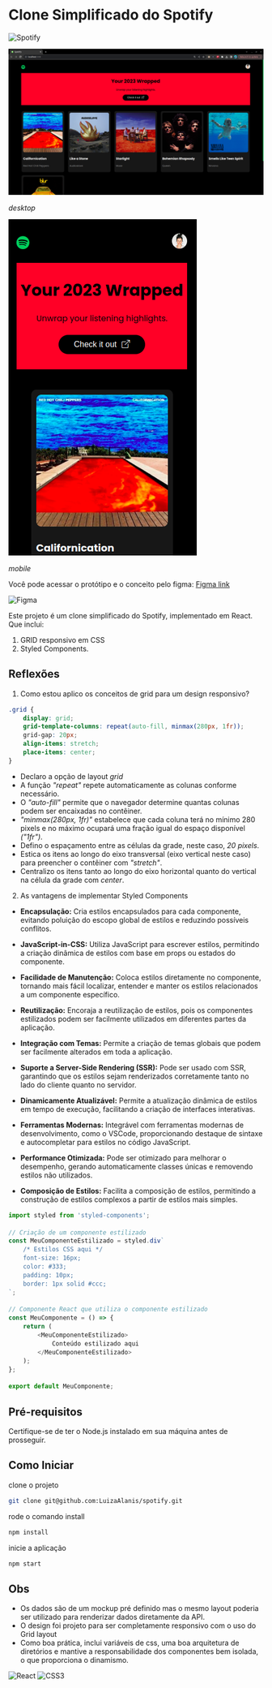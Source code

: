 # Clone Simplificado do Spotify
![Spotify](https://img.shields.io/badge/Spotify-1ED760?style=for-the-badge&logo=spotify&logoColor=white)

![ScreenShot](https://github.com/LuizaAlanis/spotify/blob/master/src/image/readme/application.png)

*desktop*

![ScreenShot](https://github.com/LuizaAlanis/spotify/blob/master/src/image/readme/application_mobile.png)

*mobile*

Você pode acessar o protótipo e o conceito pelo figma:
[Figma link](https://www.figma.com/file/9SWaueUEExWPaTif4bUGEF/Spotify?type=design&node-id=0%3A1&mode=design&t=XuM8peV3daip1b2L-1)

![Figma](https://img.shields.io/badge/figma-%23F24E1E.svg?style=for-the-badge&logo=figma&logoColor=white)

Este projeto é um clone simplificado do Spotify, implementado em React. Que inclui:

1) GRID responsivo em CSS
2) Styled Components.

## Reflexões

1) Como estou aplico os conceitos de grid para um design responsivo?

```css
.grid {
    display: grid;
    grid-template-columns: repeat(auto-fill, minmax(280px, 1fr));
    grid-gap: 20px;
    align-items: stretch;
    place-items: center;
}
```

- Declaro a opção de layout *grid*
- A função *"repeat"* repete automaticamente as colunas conforme necessário.
- O *"auto-fill"* permite que o navegador determine quantas colunas podem ser encaixadas no contêiner.
- *"minmax(280px, 1fr)"* estabelece que cada coluna terá no mínimo 280 pixels e no máximo ocupará uma fração igual do espaço disponível *("1fr")*.
- Defino o espaçamento entre as células da grade, neste caso, *20 pixels*.
- Estica os itens ao longo do eixo transversal (eixo vertical neste caso) para preencher o contêiner com *"stretch"*.
- Centralizo os itens tanto ao longo do eixo horizontal quanto do vertical na célula da grade com *center*.

2) As vantagens de implementar Styled Components

- **Encapsulação:** Cria estilos encapsulados para cada componente, evitando poluição do escopo global de estilos e reduzindo possíveis conflitos.

- **JavaScript-in-CSS:** Utiliza JavaScript para escrever estilos, permitindo a criação dinâmica de estilos com base em props ou estados do componente.

- **Facilidade de Manutenção:** Coloca estilos diretamente no componente, tornando mais fácil localizar, entender e manter os estilos relacionados a um componente específico.

- **Reutilização:** Encoraja a reutilização de estilos, pois os componentes estilizados podem ser facilmente utilizados em diferentes partes da aplicação.

- **Integração com Temas:** Permite a criação de temas globais que podem ser facilmente alterados em toda a aplicação.

- **Suporte a Server-Side Rendering (SSR):** Pode ser usado com SSR, garantindo que os estilos sejam renderizados corretamente tanto no lado do cliente quanto no servidor.

- **Dinamicamente Atualizável:** Permite a atualização dinâmica de estilos em tempo de execução, facilitando a criação de interfaces interativas.

- **Ferramentas Modernas:** Integrável com ferramentas modernas de desenvolvimento, como o VSCode, proporcionando destaque de sintaxe e autocompletar para estilos no código JavaScript.

- **Performance Otimizada:** Pode ser otimizado para melhorar o desempenho, gerando automaticamente classes únicas e removendo estilos não utilizados.

- **Composição de Estilos:** Facilita a composição de estilos, permitindo a construção de estilos complexos a partir de estilos mais simples.

```js
import styled from 'styled-components';

// Criação de um componente estilizado
const MeuComponenteEstilizado = styled.div`
    /* Estilos CSS aqui */
    font-size: 16px;
    color: #333;
    padding: 10px;
    border: 1px solid #ccc;
`;

// Componente React que utiliza o componente estilizado
const MeuComponente = () => {
    return (
        <MeuComponenteEstilizado>
            Conteúdo estilizado aqui
        </MeuComponenteEstilizado>
    );
};

export default MeuComponente;
```

## Pré-requisitos

Certifique-se de ter o Node.js instalado em sua máquina antes de prosseguir.

## Como Iniciar

clone o projeto
```bash
git clone git@github.com:LuizaAlanis/spotify.git
```

rode o comando install
```bash
npm install
```

inicie a aplicação
```bash
npm start
```

## Obs

- Os dados são de um mockup pré definido mas o mesmo layout poderia ser utilizado para renderizar dados diretamente da API.
- O design foi projeto para ser completamente responsivo com o uso do Grid layout
- Como boa prática, inclui variáveis de css, uma boa arquitetura de diretórios e mantive a responsabilidade dos componentes bem isolada, o que proporciona o dinamismo.

![React](https://img.shields.io/badge/react-%2320232a.svg?style=for-the-badge&logo=react&logoColor=%2361DAFB)
![CSS3](https://img.shields.io/badge/css3-%231572B6.svg?style=for-the-badge&logo=css3&logoColor=white)
